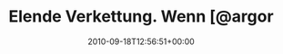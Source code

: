 ---
retweeted: false
source: <a href="http://twitter.com" rel="nofollow">Tweetie for Mac</a>
entities:
  hashtags:
  - text: germanyrb
    indices:
    - '72'
    - '82'
  symbols: []
  user_mentions:
  - name: Florian Gilcher (@skade@hachyderm.io)
    screen_name: Argorak
    indices:
    - '24'
    - '32'
    id_str: '27227212'
    id: '27227212'
  urls: []
display_text_range:
- '0'
- '105'
favorite_count: '0'
id_str: '24845980970'
truncated: false
retweet_count: '0'
id: '24845980970'
created_at: Sat Sep 18 12:56:51 +0000 2010
favorited: false
full_text: 'Elende Verkettung. Wenn [@argorak](https://twitter.com/argorak) mal E-Mails
  abholen würde, könnten die #germanyrb Leute Pizza bestellen.'
lang: de
tags:
- germanyrb
- pesos:twitter
date: '2010-09-18T12:56:51+00:00'
src: https://twitter.com/bascht/status/24845980970
original_url: https://twitter.com/bascht/status/24845980970
type: twitter_tweet
text: 'Elende Verkettung. Wenn [@argorak](https://twitter.com/argorak) mal E-Mails
  abholen würde, könnten die #germanyrb Leute Pizza bestellen.'
title: Elende Verkettung. Wenn [@argor

---